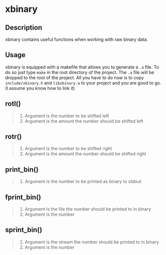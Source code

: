 # xbinary

## Description
xbinary contains useful functions when working with raw binary data.

## Usage
xbinary is equipped with a makefile that allows you to generate a `.a` file.
To do so just type `make` in the root directory of the project.
The `.a` file will be dropped to the root of the project.
All you have to do now is to copy `include/xbinary.h` and `libxbinary.a` to your project and you are good to go. (I assume you know how to link it)

## rotl()
> 1. Argument is the number to be shifted left
> 2. Argument is the amount the number should be shifted left
>

## rotr()
> 1. Argument is the number to be shifted right
> 2. Argument is the amount the number should be shifted right
>

## print_bin()
> 1. Argument is the number to be printed as binary to stdout
>

## fprint_bin()
> 1. Argument is the file the number should be printed to in binary
> 2. Argument is the number
>

## sprint_bin()
> 1. Argument is the stream the number should be printed to in binary
> 2. Argument is the number
>
